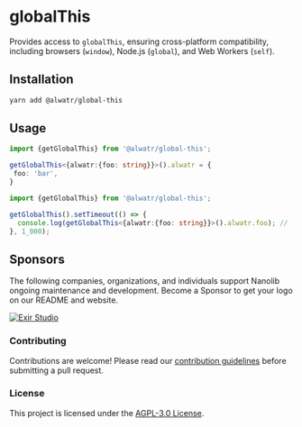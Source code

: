 # globalThis

Provides access to `globalThis`, ensuring cross-platform compatibility, including browsers (`window`), Node.js (`global`), and Web Workers (`self`).

## Installation

```bash
yarn add @alwatr/global-this
```

## Usage

```typescript
import {getGlobalThis} from '@alwatr/global-this';

getGlobalThis<{alwatr:{foo: string}}>().alwatr = {
 foo: 'bar',
}
```

```typescript
import {getGlobalThis} from '@alwatr/global-this';

getGlobalThis().setTimeout(() => {
  console.log(getGlobalThis<{alwatr:{foo: string}}>().alwatr.foo); // 'bar'
}, 1_000);
```

## Sponsors

The following companies, organizations, and individuals support Nanolib ongoing maintenance and development. Become a Sponsor to get your logo on our README and website.

[![Exir Studio](https://avatars.githubusercontent.com/u/181194967?s=200&v=4)](https://exirstudio.com)

### Contributing

Contributions are welcome! Please read our [contribution guidelines](https://github.com/Alwatr/.github/blob/next/CONTRIBUTING.md) before submitting a pull request.

### License

This project is licensed under the [AGPL-3.0 License](LICENSE).
